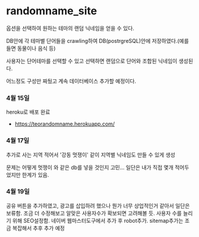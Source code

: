# randomname_site
옵션을 선택하여 원하는 테마의 랜덤 닉네임을 얻을 수 있다.

DB안에 각 테마별 단어들을 crawling하여 DB(postrgreSQL)안에 저장하였다.(예를들면 동물이나 음식 등)

사용자는 단어테마를 선택할 수 있고 선택하면 랜덤으로 단어와 조합된 닉네임이 생성된다.

어느정도 구성만 짜뒀고 계속 데이터베이스 추가할 예정이다.

### 4월 15일
heroku로 배포 완료
- https://teorandomname.herokuapp.com/

### 4월 17일
추가로 사는 지역 적어서 '강동 멋쟁이' 같이 지역별 닉네임도 만들 수 있게 생성

문제는 어떻게 멋쟁이 와 같은 db를 넣을 것인지 고민... 일단은 내가 직접 몇개 적어두었지만 한계가 있음.

### 4월 19일
공유 버튼을 추가하였고, 광고를 삽입하려 했으나 뭔가 너무 상업적인거 같아서 일단은 보류함. 조금 더 수정해보고 알맞은 사용자수가 확보되면 고려해볼 듯.
사용자 수를 늘리기 위해 SEO설정함. 네이버 웹마스터도구에서 추가 후 robot추가. sitemap추가는 조금 복잡해서 추후 추가 예정
